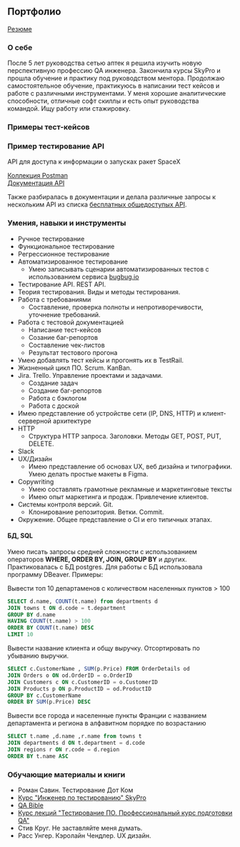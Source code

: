 ## Портфолио

[Резюме](https://iradzen.github.io/)

### О себе

После 5 лет руководства сетью аптек я решила изучить новую перспективную профессию QA инженера. Закончила курсы SkyPro и прошла обучение и практику под руководством ментора. Продолжаю самостоятельное обучение, практикуюсь в написании тест кейсов и работе с различными инструментами. У меня хорошие аналитические способности, отличные софт скиллы и есть опыт руководства командой. Ищу работу или стажировку.

### Примеры тест-кейсов

### Пример тестирование API

API для доступа к информации о запусках ракет SpaceX

[Коллекция Postman](https://documenter.getpostman.com/view/27289013/2s93eYUBqg)  
[Документация API](https://docs.spacexdata.com/)

Также разбиралась в документации и делала различные запросы к нескольким API из списка [бесплатных общедоступых API](https://rapidapi.com/collection/list-of-free-apis).

### Умения, навыки и инструменты

* Ручное тестирование  
* Функциональное тестирование  
* Регрессионное тестирование  
* Автоматизированное тестирование 
  - Умею записывать сценарии автоматизированных тестов с использованием сервиса [bugbug.io](https://bugbug.io)  
* Тестирование API. REST API. 
* Теория тестирования. Виды и методы тестирования.  
* Работа с требованиями  
  - Составление, проверка полноты и непротиворечивости, уточнение требований.
* Работа с тестовой документацией  
  - Написание тест-кейсов
  - Созание баг-репортов
  - Составление чек-листов
  - Результат тестового прогона
* Умею добавлять тест кейсы и прогонять их в TestRail.
* Жизненный цикл ПО. Scrum. KanBan.
* Jira. Trello. Управление проектами и задачами.
  - Создание задач
  - Создание баг-репортов
  - Работа с бэклогом
  - Работа с доской
* Имею представление об устройстве сети (IP, DNS, HTTP) и клиент-серверной архитектуре
* HTTP
  - Структура HTTP запроса. Заголовки. Методы GET, POST, PUT, DELETE.  
* Slack
* UX/Дизайн
  - Имею представление об основах UX, веб дизайна и типографики. Умею делать простые макеты в Figma.
* Copywriting
  - Умею составлять грамотные рекламные и маркетинговые тексты
  - Имею опыт маркетинга и продаж. Привлечение клиентов.
* Системы контроля версий. Git.
  - Клонирование репозитория. Ветки. Commit.
* Окружение. Общее представление о CI и его типичных этапах.

#### БД, SQL
Умею писать запросы средней сложности с использованием операторов **WHERE, ORDER BY, JOIN, GROUP BY** и других. Практиковалась с БД postgres. Для работы с БД использовала программу DBeaver.
Примеры:  

Вывести топ 10 департаменов с количеством населенных пунктов > 100  
```sql
SELECT d.name, COUNT(t.name) from departments d
JOIN towns t ON d.code = t.department
GROUP BY d.name
HAVING COUNT(t.name) > 100
ORDER BY COUNT(t.name) DESC
LIMIT 10
```

Вывести название клиента и общу выручку. Отсортировать по убыванию выручки.
```sql
SELECT c.CustomerName , SUM(p.Price) FROM OrderDetails od
JOIN Orders o ON od.OrderID = o.OrderID
JOIN Customers c ON c.CustomerID = o.CustomerID
JOIN Products p ON p.ProductID = od.ProductID
GROUP BY c.CustomerName
ORDER BY SUM(p.Price) DESC
```

Вывести все города и населенные пункты Франции с названием департамента и региона в алфавитном порядке по возрастанию  
```sql
SELECT t.name ,d.name ,r.name from towns t
JOIN departments d ON t.department = d.code
JOIN regions r ON r.code = d.region
ORDER BY t.name ASC
```

### Обучающие материалы и книги

* Роман Савин. Тестирование Дот Ком
* [Курс "Инженер по тестированию" SkyPro](https://sky.pro/courses/programming/qa-engineer)
* [QA Bible](https://vladislaveremeev.gitbook.io/qa_bible/)
* [Курс лекций "Тестирование ПО. Профессиональный курс подготовки QA"](https://www.youtube.com/watch?v=MmbVEwYnWTs&list=PLZqgWWF4O-zg03RGSZ2GpHLE3BmO8bjKo)
* Стив Круг. Не заставляйте меня думать.
* Расс Унгер. Кэролайн Чендлер. UX дизайн.
